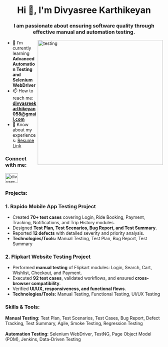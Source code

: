 
<h1 align="center">Hi 👋, I'm Divyasree Karthikeyan</h1>
<h3 align="center">I am passionate about ensuring software quality through effective manual and automation testing.</h3>
<img align="right" alt="testing" width="400" src="https://media.tenor.com/IF2JdxzmyN4AAAAj/coding-girl.gif">

- 🌱 I’m currently learning **Advanced Automation Testing and Selenium WebDriver**  
- 📫 How to reach me: **divyasreekarthikeyan058@gmail.com**  
- 📄 Know about my experiences: [Resume Link](https://drive.google.com/file/d/1eaKynuU4ho_kQfmaoJH8AAr_le5CxgOE/view?usp=sharing)  

<h3 align="left">Connect with me:</h3>
<p align="left">
<a href="https://linkedin.com/in/divyasree-karthikeyan0291" target="blank"><img align="center" src="https://raw.githubusercontent.com/rahuldkjain/github-profile-readme-generator/master/src/images/icons/Social/linked-in-alt.svg" alt="divyasree-karthikeyan0291" height="30" width="40" /></a>
</p>

<h3 align="left">Projects:</h3>

### 1. Rapido Mobile App Testing Project
- Created **70+ test cases** covering Login, Ride Booking, Payment, Tracking, Notifications, and Trip History modules.
- Designed **Test Plan, Test Scenarios, Bug Report, and Test Summary**.
- Reported **12 defects** with detailed severity and priority analysis.
- **Technologies/Tools:** Manual Testing, Test Plan, Bug Report, Test Summary

### 2. Flipkart Website Testing Project
- Performed **manual testing** of Flipkart modules: Login, Search, Cart, Wishlist, Checkout, and Payment.
- Executed **92 test cases**, validated workflows, and ensured **cross-browser compatibility**.
- Verified **UI/UX, responsiveness, and functional flows**.
- **Technologies/Tools:** Manual Testing, Functional Testing, UI/UX Testing


<h3 align="left">Skills & Tools:</h3>
<p align="left"> 

<b>Manual Testing:</b> Test Plan, Test Scenarios, Test Cases, Bug Report, Defect Tracking, Test Summary, Agile, Smoke Testing, Regression Testing  
<br>
<b>Automation Testing:</b> Selenium WebDriver, TestNG, Page Object Model (POM), Jenkins, Data-Driven Testing  

</p>

